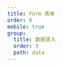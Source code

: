 ```yaml
---
title: Form 表单
order: 0
mobile: true
group:
  title: 数据录入
  order: 3
  path: data
---
```


<code src="../demo/Form.tsx"></code>
<API src="../src/Form.tsx"></API>
